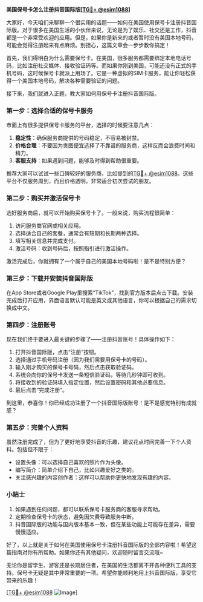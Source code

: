 **美国保号卡怎么注册抖音国际版[[TG💪+ @esim1088](https://t.me/s/esim1088)]**

大家好，今天咱们来聊聊一个很实用的话题——如何在美国使用保号卡注册抖音国际版。对于很多在美国生活的小伙伴来说，无论是为了娱乐、社交还是工作，抖音都是一个非常受欢迎的应用。但是，如果你是新来的或者暂时没有美国本地号码，可能会觉得注册起来有点麻烦。别担心，这篇文章会一步步教你搞定！

首先，我们得明白为什么需要保号卡。在美国，很多服务都需要绑定本地电话号码，比如注册社交媒体、接收验证码等。而如果你刚到美国，可能还没有正式的手机号码，这时候保号卡就派上用场了。它是一种虚拟的SIM卡服务，能让你轻松获得一个美国本地号码，解决各种需要验证的问题。

接下来，我们就进入正题，教大家如何用保号卡注册抖音国际版。

### 第一步：选择合适的保号卡服务

市面上有很多提供保号卡服务的平台，选择的时候要注意几点：
1. **稳定性**：确保服务商提供的号码稳定，不容易被封禁。
2. **价格合理**：不要因为贪图便宜选择了不靠谱的服务商，这样反而会浪费时间和精力。
3. **客服支持**：如果遇到问题，能够及时得到帮助很重要。

推荐大家可以试试一些口碑较好的服务商，比如提到的[TG💪+ @esim1088](https://t.me/s/esim1088)。这些平台不仅服务周到，而且价格透明，非常适合初次尝试的朋友。

### 第二步：购买并激活保号卡

选好服务商后，就可以开始购买保号卡了。一般来说，购买流程很简单：
1. 访问服务商官网或相关应用。
2. 选择适合自己的套餐，通常会有短期和长期两种选择。
3. 填写相关信息并完成支付。
4. 激活号码：收到号码后，按照指引进行激活操作。

激活完成后，你就拥有了一个属于自己的美国本地号码啦！是不是特别方便？

### 第三步：下载并安装抖音国际版

在App Store或者Google Play里搜索“TikTok”，找到官方版本后点击下载。安装完成后打开应用，界面语言默认可能是英文或其他语言，你可以根据自己的需求切换成中文。

### 第四步：注册账号

现在我们终于要进入最关键的步骤了——注册抖音账号！具体操作如下：

1. 打开抖音国际版，点击“注册”按钮。
2. 选择通过手机号码注册（因为我们需要用保号卡的号码）。
3. 输入刚才购买的保号卡号码，然后点击获取验证码。
4. 系统会向你的保号卡发送一条短信验证码，等待几秒钟即可收到。
5. 将接收到的验证码填入指定位置，然后设置密码和其他必要信息。
6. 最后点击“完成注册”。

到这里，恭喜你！你已经成功注册了一个抖音国际版账号！是不是感觉特别有成就感？

### 第五步：完善个人资料

虽然注册完成了，但为了更好地享受抖音的乐趣，建议花点时间完善一下个人资料。包括但不限于：
- 设置头像：可以选择自己喜欢的照片作为头像。
- 编写简介：简单介绍下自己，比如兴趣爱好之类的。
- 关注感兴趣的内容创作者：这样可以帮助你更快地发现有趣的内容。

### 小贴士

1. 如果遇到任何问题，都可以联系保号卡服务商的客服寻求帮助。
2. 定期检查保号卡的状态，避免因欠费导致服务中断。
3. 抖音国际版的功能与国内版本基本一致，但在某些功能上可能存在差异，需要慢慢适应。

好了，以上就是关于如何在美国使用保号卡注册抖音国际版的全部内容啦！希望这篇指南对你有所帮助。如果你还有其他疑问，欢迎随时留言交流哦~

无论你是留学生、游客还是长期居住者，在美国的生活都离不开各种便利工具的支持。保号卡无疑是其中非常重要的一项。希望你能顺利地用上抖音国际版，享受它带来的乐趣！

[[TG💪+ @esim1088](https://t.me/s/esim1088) ![Image](https://i.postimg.cc/4NQfJmqS/Snipaste-2025-05-13-00-14-12.png)]